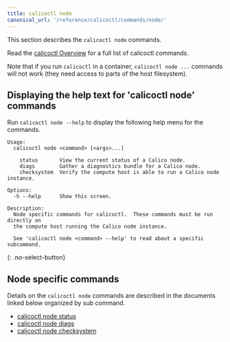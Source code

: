 ```yaml
---
title: calicoctl node
canonical_url: '/reference/calicoctl/commands/node/'
---
```


This section describes the `calicoctl node` commands.

Read the [calicoctl Overview]({{site.baseurl}}/{{page.version}}/reference/calicoctl/)
for a full list of calicoctl commands.

Note that if you run `calicoctl` in a container, `calicoctl node ...` commands will
not work (they need access to parts of the host filesystem).

## Displaying the help text for 'calicoctl node' commands

Run `calicoctl node --help` to display the following help menu for the
commands.

```
Usage:
  calicoctl node <command> [<args>...]

    status       View the current status of a Calico node.
    diags        Gather a diagnostics bundle for a Calico node.
    checksystem  Verify the compute host is able to run a Calico node instance.

Options:
  -h --help      Show this screen.

Description:
  Node specific commands for calicoctl.  These commands must be run directly on
  the compute host running the Calico node instance.

  See 'calicoctl node <command> --help' to read about a specific subcommand.
```
{: .no-select-button}

## Node specific commands

Details on the `calicoctl node` commands are described in the documents linked below
organized by sub command.

-  [calicoctl node status]({{site.baseurl}}/{{page.version}}/reference/calicoctl/commands/node/status)
-  [calicoctl node diags]({{site.baseurl}}/{{page.version}}/reference/calicoctl/commands/node/diags)
-  [calicoctl node checksystem]({{site.baseurl}}/{{page.version}}/reference/calicoctl/commands/node/checksystem)
